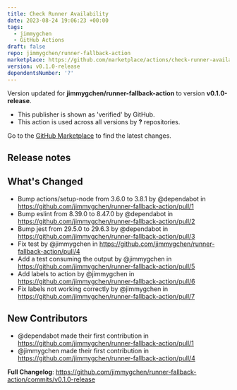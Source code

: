 ```yaml
---
title: Check Runner Availability
date: 2023-08-24 19:06:23 +00:00
tags:
  - jimmygchen
  - GitHub Actions
draft: false
repo: jimmygchen/runner-fallback-action
marketplace: https://github.com/marketplace/actions/check-runner-availability
version: v0.1.0-release
dependentsNumber: '?'
---
```



Version updated for **jimmygchen/runner-fallback-action** to version **v0.1.0-release**.
- This publisher is shown as 'verified' by GitHub.
- This action is used across all versions by **?** repositories.

Go to the [GitHub Marketplace](https://github.com/marketplace/actions/check-runner-availability) to find the latest changes.

## Release notes

## What's Changed
* Bump actions/setup-node from 3.6.0 to 3.8.1 by @dependabot in https://github.com/jimmygchen/runner-fallback-action/pull/1
* Bump eslint from 8.39.0 to 8.47.0 by @dependabot in https://github.com/jimmygchen/runner-fallback-action/pull/2
* Bump jest from 29.5.0 to 29.6.3 by @dependabot in https://github.com/jimmygchen/runner-fallback-action/pull/3
* Fix test by @jimmygchen in https://github.com/jimmygchen/runner-fallback-action/pull/4
* Add a test consuming the output by @jimmygchen in https://github.com/jimmygchen/runner-fallback-action/pull/5
* Add labels to action by @jimmygchen in https://github.com/jimmygchen/runner-fallback-action/pull/6
* Fix labels not working correctly by @jimmygchen in https://github.com/jimmygchen/runner-fallback-action/pull/7

## New Contributors
* @dependabot made their first contribution in https://github.com/jimmygchen/runner-fallback-action/pull/1
* @jimmygchen made their first contribution in https://github.com/jimmygchen/runner-fallback-action/pull/4

**Full Changelog**: https://github.com/jimmygchen/runner-fallback-action/commits/v0.1.0-release
